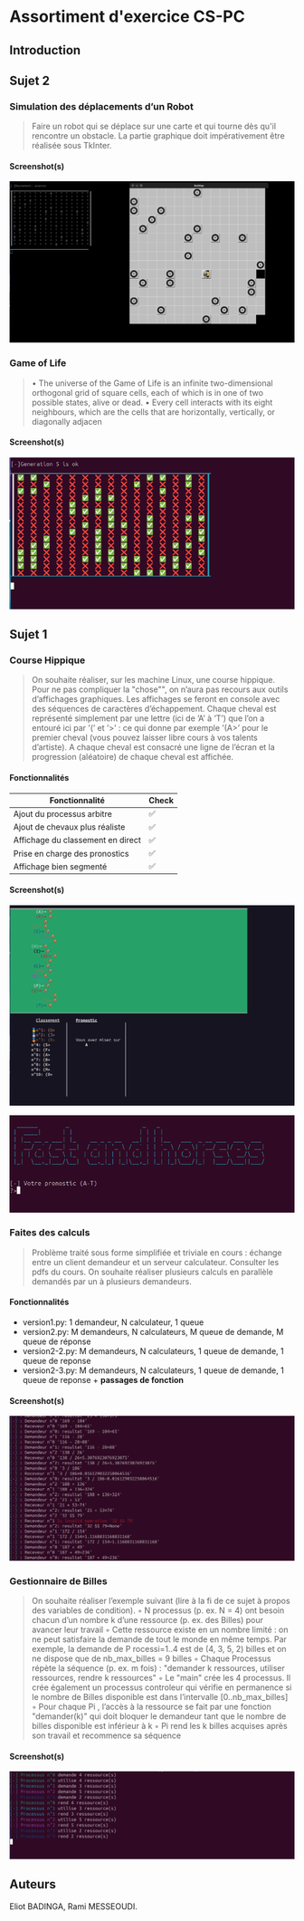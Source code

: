 # Assortiment d'exercice CS-PC



## Introduction


## Sujet 2

### Simulation des déplacements d’un Robot

> Faire un robot qui se déplace sur une carte et qui tourne dès qu'il rencontre un obstacle. La partie graphique doit impérativement être réalisée sous TkInter.

#### Screenshot(s)

![robot](readme_data/robot.png)

### Game of Life

> • The universe of the Game of Life is an infinite two-dimensional orthogonal grid of square cells,
each of which is in one of two possible states, alive or dead.
• Every cell interacts with its eight neighbours, which are the cells that are horizontally, vertically,
or diagonally adjacen

#### Screenshot(s)

![life](readme_data/life.png)


## Sujet 1

### Course Hippique

> On souhaite réaliser, sur les machine Linux, une course hippique. 
Pour ne pas compliquer la "chose"", on n’aura pas recours aux outils d’affichages graphiques. Les affichages se feront en console avec des séquences de caractères d’échappement. Chaque cheval est représenté simplement par une lettre (ici de ’A’ à ’T’) que l’on a entouré ici par ’(’ et ’>’ : ce qui donne par exemple ’(A>’ pour le premier cheval (vous pouvez laisser libre cours à vos talents d’artiste). A chaque cheval est consacré une ligne de l’écran et la progression (aléatoire) de chaque cheval est affichée.

#### Fonctionnalités

Fonctionnalité | Check
---------|----------
 Ajout du processus arbitre | :white_check_mark:
 Ajout de chevaux plus réaliste | :white_check_mark:
 Affichage du classement en direct | :white_check_mark:
 Prise en charge des pronostics | :white_check_mark:
 Affichage bien segmenté | :white_check_mark:

#### Screenshot(s)

![chevaux-2](readme_data/chevaux-2.png)

![chevaux-1](readme_data/chevaux-1.png)




### Faites des calculs


> Problème traité sous forme simplifiée et triviale en cours : échange entre un client demandeur et
un serveur calculateur. Consulter les pdfs du cours.
On souhaite réaliser plusieurs calculs en parallèle demandés par un à plusieurs demandeurs.

#### Fonctionnalités

- version1.py: 1 demandeur, N calculateur, 1 queue
- version2.py: M demandeurs, N calculateurs, M queue de demande, M queue de réponse
- version2-2.py: M demandeurs, N calculateurs, 1 queue de demande, 1 queue de reponse
- version2-3.py: M demandeurs, N calculateurs, 1 queue de demande, 1 queue de reponse + **passages de fonction**

#### Screenshot(s)

![calculs](readme_data/calculs.png)


### Gestionnaire de Billes

> On souhaite réaliser l’exemple suivant (lire à la fi de ce sujet à propos des variables de condition).
◦ N processus (p. ex. N = 4) ont besoin chacun d’un nombre k d’une ressource (p. ex. des
Billes) pour avancer leur travail
◦ Cette ressource existe en un nombre limité : on ne peut satisfaire la demande de tout le
monde en même temps.
Par exemple, la demande de P rocessi=1..4 est de (4, 3, 5, 2) billes et on ne dispose que de
nb_max_billes = 9 billes
◦ Chaque Processus répète la séquence (p. ex. m fois) :
"demander k ressources, utiliser ressources, rendre k ressources"
◦ Le "main" crée les 4 processus.
Il crée également un processus controleur qui vérifie en permanence si le nombre de Billes
disponible est dans l’intervalle [0..nb_max_billes]
◦ Pour chaque Pi
, l’accès à la ressource se fait par une fonction "demander(k)" qui doit bloquer
le demandeur tant que le nombre de billes disponible est inférieur à k
◦ Pi rend les k billes acquises après son travail et recommence sa séquence

#### Screenshot(s)

![billes](readme_data/billes.png)


## Auteurs

Eliot BADINGA, Rami MESSEOUDI.
